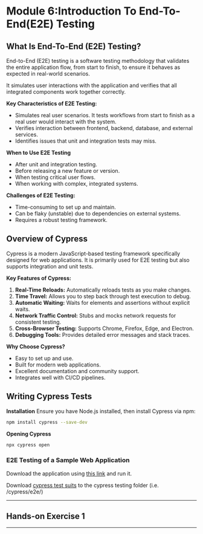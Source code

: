 # Module 6:Introduction To End-To-End(E2E) Testing


## **What Is End-To-End (E2E) Testing?**

End-to-End (E2E) testing is a software testing methodology that validates the entire application flow, 
from start to finish, to ensure it behaves as expected in real-world scenarios. 

It simulates user interactions with the application and verifies that all integrated components work together correctly.

**Key Characteristics of E2E Testing:**
- Simulates real user scenarios.  It tests workflows from start to finish as a real user would interact with the system.
- Verifies interaction between frontend, backend, database, and external services.
- Identifies issues that unit and integration tests may miss.


**When to Use E2E Testing**

* After unit and integration testing.
* Before releasing a new feature or version.
* When testing critical user flows.
* When working with complex, integrated systems.

**Challenges of E2E Testing:**
- Time-consuming to set up and maintain.
- Can be flaky (unstable) due to dependencies on external systems.
- Requires a robust testing framework.



## **Overview of Cypress**

Cypress is a modern JavaScript-based testing framework specifically designed for web applications. 
It is primarily used for E2E testing but also supports integration and unit tests.


**Key Features of Cypress:**
1. **Real-Time Reloads:** Automatically reloads tests as you make changes.
2. **Time Travel:** Allows you to step back through test execution to debug.
3. **Automatic Waiting:** Waits for elements and assertions without explicit waits.
4. **Network Traffic Control:** Stubs and mocks network requests for consistent testing.
5. **Cross-Browser Testing:** Supports Chrome, Firefox, Edge, and Electron.
6. **Debugging Tools:** Provides detailed error messages and stack traces.

**Why Choose Cypress?**
- Easy to set up and use.
- Built for modern web applications.
- Excellent documentation and community support.
- Integrates well with CI/CD pipelines.


## **Writing Cypress Tests**

**Installation**
Ensure you have Node.js installed, then install Cypress via npm:

```sh
npm install cypress --save-dev
```

**Opening Cypress**

```sh
npx cypress open
```


### E2E Testing of a Sample Web Application

Download the application using [this link](https://github.com/cllckn/decision-support-systems/tree/main/module4/part3) and run it.

Download [cypress test suits](./cypress-test-suits) to the cypress testing folder (i.e. /cypress/e2e/)




---
## **Hands-on Exercise 1**

---
